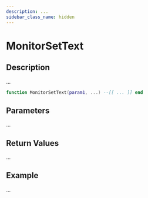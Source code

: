 ```yaml
---
description: ...
sidebar_class_name: hidden
---
```


# MonitorSetText

## Description

...

```lua
function MonitorSetText(param1, ...) --[[ ... ]] end
```

## Parameters

...

## Return Values

...

## Example

...

